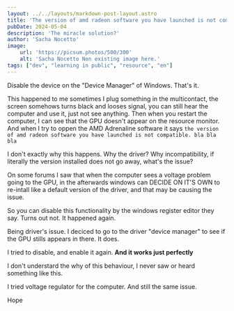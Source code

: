 ```yaml
---
layout: ../../layouts/markdown-post-layout.astro
title: 'The version of amd radeon software you have launched is not compatible'
pubDate: 2024-05-04
description: 'The miracle solution?'
author: 'Sacha Nocetto'
image:
    url: 'https://picsum.photos/500/300'
    alt: 'Sacha Nocetto Non existing image here.'
tags: ["dev", "learning in public", "resource", "en"]
---
```


Disable the device on the "Device Manager" of Windows. That's it.


This happened to me sometimes I plug something in the multicontact, the screen somehows turns black and looses signal, you can still hear the computer and use it, just not see anything. Then when you restart the computer, I can see that the GPU doesn't appear on the resource monitor. And when I try to oppen the AMD Adrenaline software it says ```the version of amd radeon software you have launched is not compatible. bla bla bla```

I don't exactly why this happens. Why the driver? Why incompatibility, if literally the version installed does not go away, what's the issue?

On some forums I saw that when the computer sees a voltage problem going to the GPU, in the afterwards windows can DECIDE ON IT'S OWN to re-intall like a default version of the driver, and that may be causing the issue.

So you can disable this functionality by the windows register editor they say. Turns out not. It happened again.

Being driver's issue. I deciced to go to the driver "device manager" to see if the GPU stills appears in there. It does.

I tried to disable, and enable it again. **And it works just perfectly**

I don't understard the why of this behaviour, I never saw or heard something like this.

I tried voltage regulator for the computer. And still the same issue.

Hope 